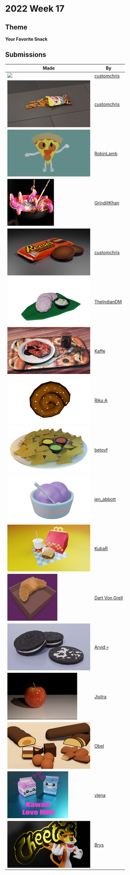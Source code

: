 # 2022 Week 17


## Theme

**Your Favorite Snack**


## Submissions

| Made | By |
|------|----|
| <img src="./customchris/HardCandy.png" height="150" /> | [customchris](./customchris/) |
| <img src="./customchris/FTF.png" height="150" /> | [customchris](./customchris/) |
| <img src="./RobinLamb/pizzaguy.png" height="150" /> | [RobinLamb](./RobinLamb/) |
| <img src="./GrindillKhan/Weekly_Snack_GrindillKhan.jpg" height="150" /> | [GrindillKhan](./GrindillKhan/) |
| <img src="./customchris/RPC.png" height="150" /> | [customchris](./customchris/) |
| <img src="./TheIndianDM/IDLY_VADA.png" height="150" /> | [TheIndianDM](./TheIndianDM/) |
| <img src="./Kaffe/meatrender2post.jpg" height="150" /> | [Kaffe](./Kaffe/) |
| <img src="./RikuA/bun.png" height="150" /> | [Riku A](./RikuA/) |
| <img src="./betovf/nachos-snack.png" height="150" /> | [betovf](./betovf/) |
| <img src="./jen_abbott/jsa-ice-cream-apr2022-V2.png" height="150" /> | [jen_abbott](./jen_abbott/) |
| <img src="./KubaR/HappyMeal_by_JR.jpg" height="150" /> | [KubaR](./KubaR/) |
| <img src="./DartVonGrell/Croissant_Solid.jpg" height="150" /> | [Dart Von Grell](./DartVonGrell/) |
| <img src="./Arvid/oreo.png" height="150" /> | [Arvid 💀](./Arvid/) |
| <img src="./Jisilra/Apple_09.png" height="150" /> | [Jisilra](./Jisilra/) |
| <img src="./Obel/marzipan.png" height="150" /> | [Obel](./Obel/) |
| <img src="./vlena/Kitten_love_milk2.png" height="150" /> | [vlena](./vlena/) |
| <img src="./Brys/unknown.png" height="150" /> | [Brys](./Brys/) |

